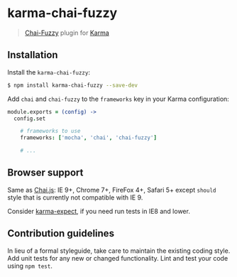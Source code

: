 karma-chai-fuzzy
==================

> [Chai-Fuzzy](https://github.com/elliotf/chai-fuzzy) plugin for [Karma](http://karma-runner.github.io)

Installation
------------

Install the `karma-chai-fuzzy`:

```sh
$ npm install karma-chai-fuzzy --save-dev
```

Add `chai` and `chai-fuzzy` to the `frameworks` key in your Karma configuration:

```coffee
module.exports = (config) ->
  config.set

    # frameworks to use
    frameworks: ['mocha', 'chai', 'chai-fuzzy']

    # ...
```

Browser support
---------------

Same as [Chai.js](http://chaijs.com/guide/installation/#browser-section): IE 9+, Chrome 7+, FireFox 4+, Safari 5+ except `should` style that is currently not compatible with IE 9.

Consider [karma-expect](https://github.com/princed/karma-expect), if you need run tests in IE8 and lower.

Contribution guidelines
--------------------------

In lieu of a formal styleguide, take care to maintain the existing coding style. Add unit tests for any new or changed functionality. Lint and test your code using `npm test`.
